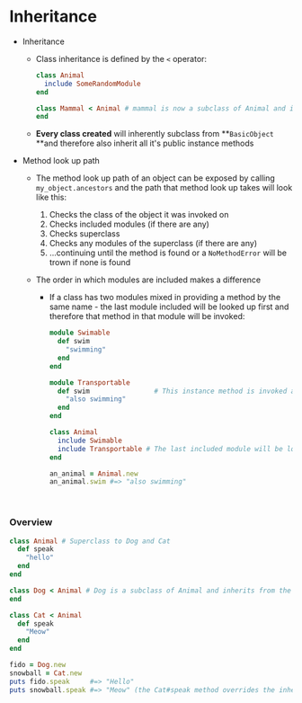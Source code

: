 # Inheritance

- Inheritance

  - Class inheritance is defined by the `<` operator:

    ```ruby
    class Animal
      include SomeRandomModule
    end

    class Mammal < Animal # mammal is now a subclass of Animal and inherits all it's methods 						including any modules mixed in to it (SomeRandomModule)
    end
    ```

  - **Every class created** will inherently subclass from  **`BasicObject` **and therefore also inherit all it's public instance methods

- Method look up path

  - The method look up path of an object can be exposed by calling `my_object.ancestors` and the path that method look up takes will look like this:

    1. Checks the class of the object it was invoked on
    2. Checks included modules (if there are any)
    3. Checks superclass
    4. Checks any modules of the superclass (if there are any)
    5. …continuing until the method is found or a `NoMethodError`  will be trown if none is found

  - The order in which modules are included makes a difference

    - If a class has two modules mixed in providing a method by the same name - the last module included will be looked up first and therefore that method in that module will be invoked:

      ```ruby
      module Swimable
        def swim
          "swimming"
        end
      end

      module Transportable
        def swim				# This instance method is invoked and Swimable's module is 							  never looked up because a method by the name was found
          "also swimming"
        end
      end

      class Animal
        include Swimable
        include Transportable # The last included module will be looked up first
      end

      an_animal = Animal.new
      an_animal.swim #=> "also swimming"
      ```

      ​

### Overview

```ruby
class Animal # Superclass to Dog and Cat
  def speak
    "hello"
  end
end

class Dog < Animal # Dog is a subclass of Animal and inherits from the superclass Animal
end

class Cat < Animal
  def speak
    "Meow"
  end
end

fido = Dog.new
snowball = Cat.new
puts fido.speak		#=> "Hello"
puts snowball.speak	#=> "Meow" (the Cat#speak method overrides the inherited Animal#speak method)
```



